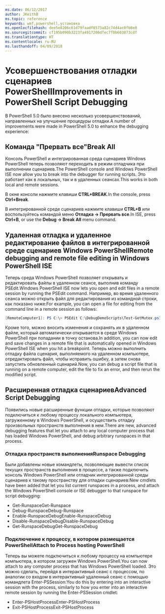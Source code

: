 ```yaml
---
ms.date: 06/12/2017
author: JKeithB
ms.topic: reference
keywords: wmf,powershell,установка
ms.openlocfilehash: dee5e8206c61d79faadf8573a82c74d4ac0fb8e0
ms.sourcegitcommit: cf195b090b3223fa4917206dfec7f0b603873cdf
ms.translationtype: HT
ms.contentlocale: ru-RU
ms.lasthandoff: 04/09/2018
---
```

# <a name="improvements-in-powershell-script-debugging"></a><span data-ttu-id="3e448-102">Усовершенствования отладки сценариев PowerShell</span><span class="sxs-lookup"><span data-stu-id="3e448-102">Improvements in PowerShell Script Debugging</span></span>

<span data-ttu-id="3e448-103">В PowerShell 5.0 было внесено несколько усовершенствований, направленных на улучшение процедуры отладки.</span><span class="sxs-lookup"><span data-stu-id="3e448-103">A number of improvements were made in PowerShell 5.0 to enhance the debugging experience:</span></span>

## <a name="break-all"></a><span data-ttu-id="3e448-104">Команда "Прервать все"</span><span class="sxs-lookup"><span data-stu-id="3e448-104">Break All</span></span>

<span data-ttu-id="3e448-105">Консоль PowerShell и интегрированная среда сценариев Windows PowerShell теперь позволяют переходить в режим отладчика при выполнении сценариев.</span><span class="sxs-lookup"><span data-stu-id="3e448-105">The PowerShell console and Windows PowerShell ISE now allow you to break into the debugger for running scripts.</span></span> <span data-ttu-id="3e448-106">Это работает как в локальных, так и в удаленных сеансах.</span><span class="sxs-lookup"><span data-stu-id="3e448-106">This works in both local and remote sessions.</span></span>

<span data-ttu-id="3e448-107">В окне консоли нажмите клавиши **CTRL+BREAK**.</span><span class="sxs-lookup"><span data-stu-id="3e448-107">In the console, press **Ctrl+Break**.</span></span>

<span data-ttu-id="3e448-108">В интегрированной среде сценариев нажмите клавиши **CTRL+B** или воспользуйтесь командой меню **Отладка -> Прервать все**.</span><span class="sxs-lookup"><span data-stu-id="3e448-108">In ISE, press **Ctrl+B**, or use the **Debug -> Break All** menu command.</span></span>

## <a name="remote-debugging-and-remote-file-editing-in-windows-powershell-ise"></a><span data-ttu-id="3e448-109">Удаленная отладка и удаленное редактирование файлов в интегрированной среде сценариев Windows PowerShell</span><span class="sxs-lookup"><span data-stu-id="3e448-109">Remote debugging and remote file editing in Windows PowerShell ISE</span></span>

<span data-ttu-id="3e448-110">Теперь среда Windows PowerShell позволяет открывать и редактировать файлы в удаленном сеансе, выполнив команду PSEdit.</span><span class="sxs-lookup"><span data-stu-id="3e448-110">Windows PowerShell ISE now lets you open and edit files in a remote session by running the PSEdit command.</span></span>
<span data-ttu-id="3e448-111">Например, во время удаленного сеанса можно открыть файл для редактирования из командной строки, как показано ниже:</span><span class="sxs-lookup"><span data-stu-id="3e448-111">For example, you can open a file for editing from the command line in a remote session as follows:</span></span>

```powershell
[RemoteComputer1]: PS C:\> PSEdit C:\DebugDemoScripts\Test-GetMutex.ps1
```

<span data-ttu-id="3e448-112">Кроме того, можно вносить изменения и сохранять их в удаленном файле, который автоматически открывается в среде Windows PowerShell при попадании в точку останова.</span><span class="sxs-lookup"><span data-stu-id="3e448-112">In addition, you can now edit and save changes in a remote file that is automatically opened in Windows PowerShell ISE when you hit a breakpoint.</span></span>
<span data-ttu-id="3e448-113">Теперь можно выполнить отладку файла сценария, выполняемого на удаленном компьютере, отредактировать файл, чтобы исправить ошибку, а затем снова запустить обновленный сценарий.</span><span class="sxs-lookup"><span data-stu-id="3e448-113">Now, you can debug a script file that is running on a remote computer, edit the file to fix an error, and then rerun the modified script.</span></span>

## <a name="advanced-script-debugging"></a><span data-ttu-id="3e448-114">Расширенная отладка сценариев</span><span class="sxs-lookup"><span data-stu-id="3e448-114">Advanced Script Debugging</span></span>

<span data-ttu-id="3e448-115">Появились новые расширенные функции отладки, которые позволяют подключиться к любому процессу локального компьютера, загруженному в Windows PowerShell, и осуществить отладку произвольных пространств выполнения в нем.</span><span class="sxs-lookup"><span data-stu-id="3e448-115">There are new, advanced debugging features that let you attach to any local computer process that has loaded Windows PowerShell, and debug arbitrary runspaces in that process.</span></span>

### <a name="runspace-debugging"></a><span data-ttu-id="3e448-116">Отладка пространств выполнения</span><span class="sxs-lookup"><span data-stu-id="3e448-116">Runspace Debugging</span></span>

<span data-ttu-id="3e448-117">Были добавлены новые командлеты, позволяющие вывести список текущих пространств выполнения в процессе, а также подключить консоль Windows PowerShell или отладчик интегрированной среды сценариев к такому пространству для отладки сценариев:</span><span class="sxs-lookup"><span data-stu-id="3e448-117">New cmdlets have been added that let you list current runspaces in a process, and attach the Windows PowerShell console or ISE debugger to that runspace for script debugging:</span></span>

-   <span data-ttu-id="3e448-118">Get-Runspace</span><span class="sxs-lookup"><span data-stu-id="3e448-118">Get-Runspace</span></span>
-   <span data-ttu-id="3e448-119">Debug-Runspace</span><span class="sxs-lookup"><span data-stu-id="3e448-119">Debug-Runspace</span></span>
-   <span data-ttu-id="3e448-120">Enable-RunspaceDebug</span><span class="sxs-lookup"><span data-stu-id="3e448-120">Enable-RunspaceDebug</span></span>
-   <span data-ttu-id="3e448-121">Disable-RunspaceDebug</span><span class="sxs-lookup"><span data-stu-id="3e448-121">Disable-RunspaceDebug</span></span>
-   <span data-ttu-id="3e448-122">Get-RunspaceDebug</span><span class="sxs-lookup"><span data-stu-id="3e448-122">Get-RunspaceDebug</span></span>

### <a name="attach-to-process-hosting-powershell"></a><span data-ttu-id="3e448-123">Подключение к процессу, в котором размещается PowerShell</span><span class="sxs-lookup"><span data-stu-id="3e448-123">Attach to Process hosting PowerShell</span></span>

<span data-ttu-id="3e448-124">Теперь вы можете подключиться к любому процессу на компьютере компьютера, в котором загружен Windows PowerShell.</span><span class="sxs-lookup"><span data-stu-id="3e448-124">You can now attach to any computer process that has Windows PowerShell loaded.</span></span> <span data-ttu-id="3e448-125">Это можно сделать, перейдя в интерактивный сеанс с процессом, по аналогии со входом в интерактивный удаленный сеанс с помощью командлета Enter-PSSession:</span><span class="sxs-lookup"><span data-stu-id="3e448-125">You do this by entering into an interactive session with the process, similarly to how you enter into an interactive remote session by running the Enter-PSSession cmdlet:</span></span>

-   <span data-ttu-id="3e448-126">Enter-PSHostProcess</span><span class="sxs-lookup"><span data-stu-id="3e448-126">Enter-PSHostProcess</span></span>
-   <span data-ttu-id="3e448-127">Exit-PSHostProcess</span><span class="sxs-lookup"><span data-stu-id="3e448-127">Exit-PSHostProcess</span></span>